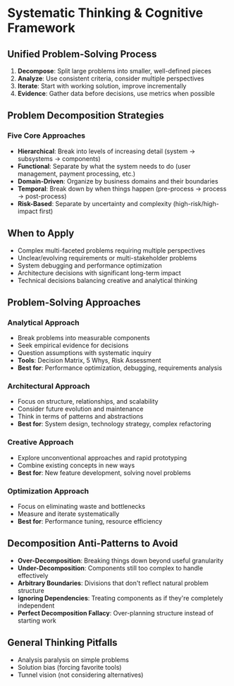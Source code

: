 # Systematic Thinking & Cognitive Framework

## Unified Problem-Solving Process
1. **Decompose**: Split large problems into smaller, well-defined pieces
2. **Analyze**: Use consistent criteria, consider multiple perspectives  
3. **Iterate**: Start with working solution, improve incrementally
4. **Evidence**: Gather data before decisions, use metrics when possible

## Problem Decomposition Strategies

### Five Core Approaches
- **Hierarchical**: Break into levels of increasing detail (system → subsystems → components)
- **Functional**: Separate by what the system needs to do (user management, payment processing, etc.)
- **Domain-Driven**: Organize by business domains and their boundaries
- **Temporal**: Break down by when things happen (pre-process → process → post-process)
- **Risk-Based**: Separate by uncertainty and complexity (high-risk/high-impact first)

## When to Apply
- Complex multi-faceted problems requiring multiple perspectives
- Unclear/evolving requirements or multi-stakeholder problems
- System debugging and performance optimization
- Architecture decisions with significant long-term impact
- Technical decisions balancing creative and analytical thinking

## Problem-Solving Approaches

### Analytical Approach
- Break problems into measurable components
- Seek empirical evidence for decisions
- Question assumptions with systematic inquiry
- **Tools**: Decision Matrix, 5 Whys, Risk Assessment
- **Best for**: Performance optimization, debugging, requirements analysis

### Architectural Approach  
- Focus on structure, relationships, and scalability
- Consider future evolution and maintenance
- Think in terms of patterns and abstractions
- **Best for**: System design, technology strategy, complex refactoring

### Creative Approach
- Explore unconventional approaches and rapid prototyping
- Combine existing concepts in new ways
- **Best for**: New feature development, solving novel problems

### Optimization Approach
- Focus on eliminating waste and bottlenecks
- Measure and iterate systematically
- **Best for**: Performance tuning, resource efficiency

## Decomposition Anti-Patterns to Avoid
- **Over-Decomposition**: Breaking things down beyond useful granularity
- **Under-Decomposition**: Components still too complex to handle effectively
- **Arbitrary Boundaries**: Divisions that don't reflect natural problem structure
- **Ignoring Dependencies**: Treating components as if they're completely independent
- **Perfect Decomposition Fallacy**: Over-planning structure instead of starting work

## General Thinking Pitfalls
- Analysis paralysis on simple problems
- Solution bias (forcing favorite tools)
- Tunnel vision (not considering alternatives)